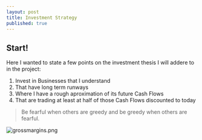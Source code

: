 ```yaml
---
layout: post
title: Investment Strategy
published: true
---
```

## Start!

Here I wanted to state a few points on the investment thesis I will addere to in the project:

1. Invest in Businesses that I understand
2. That have long term runways
3. Where I have a rough aproximation of its future Cash Flows
4. That are trading at least at half of those Cash Flows discounted to today


> Be fearful when others are greedy and be greedy when others are fearful.


![grossmargins.png]({{site.baseurl}}/_posts/grossmargins.png)
